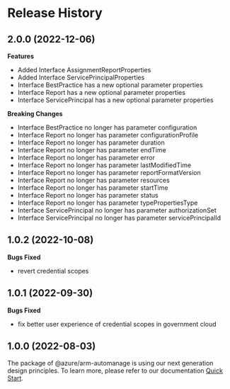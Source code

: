 # Release History
    
## 2.0.0 (2022-12-06)
    
**Features**

  - Added Interface AssignmentReportProperties
  - Added Interface ServicePrincipalProperties
  - Interface BestPractice has a new optional parameter properties
  - Interface Report has a new optional parameter properties
  - Interface ServicePrincipal has a new optional parameter properties

**Breaking Changes**

  - Interface BestPractice no longer has parameter configuration
  - Interface Report no longer has parameter configurationProfile
  - Interface Report no longer has parameter duration
  - Interface Report no longer has parameter endTime
  - Interface Report no longer has parameter error
  - Interface Report no longer has parameter lastModifiedTime
  - Interface Report no longer has parameter reportFormatVersion
  - Interface Report no longer has parameter resources
  - Interface Report no longer has parameter startTime
  - Interface Report no longer has parameter status
  - Interface Report no longer has parameter typePropertiesType
  - Interface ServicePrincipal no longer has parameter authorizationSet
  - Interface ServicePrincipal no longer has parameter servicePrincipalId
    
## 1.0.2 (2022-10-08)

**Bugs Fixed**

  -  revert credential scopes

## 1.0.1 (2022-09-30)

**Bugs Fixed**

  -  fix better user experience of credential scopes in government cloud

## 1.0.0 (2022-08-03)

The package of @azure/arm-automanage is using our next generation design principles. To learn more, please refer to our documentation [Quick Start](https://aka.ms/js-track2-quickstart).

